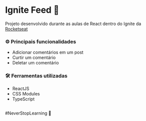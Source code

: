 # Ignite Feed 📱

Projeto desenvolvido durante as aulas de React dentro do Ignite da <a href="https://github.com/rocketseat-education" target="_blank">Rocketseat</a>

### ⚙ Principais funcionalidades

<ul>
  <li>Adicionar comentários em um post</li>
  <li>Curtir um comentário</li>
  <li>Deletar um comentário</li>
</ul>

### 🛠 Ferramentas utilizadas

<ul>
  <li>ReactJS</li>
  <li>CSS Modules</li>
  <li>TypeScript</li>
</ul>

##

#NeverStopLearning 🚀
